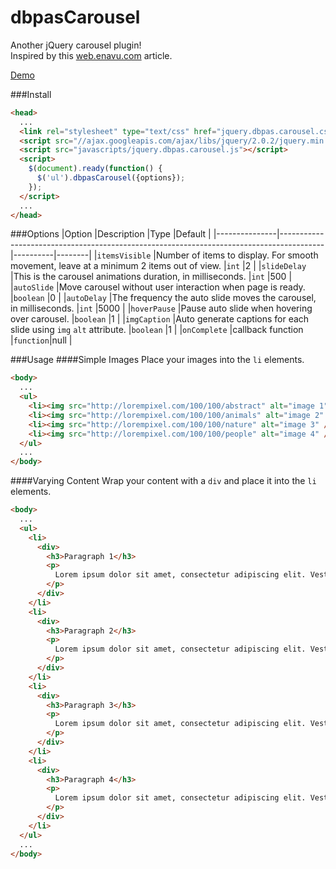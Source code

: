 dbpasCarousel
=============

Another jQuery carousel plugin! <br />
Inspired by this [web.enavu.com](http://web.enavu.com/tutorials/making-an-infinite-jquery-carousel/) article.

[Demo](http://dbpas.github.io/dbpasCarousel/)

###Install
```html
<head>
  ...
  <link rel="stylesheet" type="text/css" href="jquery.dbpas.carousel.css" />
  <script src="//ajax.googleapis.com/ajax/libs/jquery/2.0.2/jquery.min.js"></script>
  <script src="javascripts/jquery.dbpas.carousel.js"></script>
  <script>
    $(document).ready(function() {
      $('ul').dbpasCarousel({options});
    });
  </script>
  ...
</head>
```
###Options
|Option         |Description                                                                              |Type      |Default |
|---------------|-----------------------------------------------------------------------------------------|----------|--------|
|`itemsVisible` |Number of items to display. For smooth movement, leave at a minimum 2 items out of view. |`int`     |2       |
|`slideDelay`   |This is the carousel animations duration, in milliseconds.                               |`int`     |500     |
|`autoSlide`    |Move carousel without user interaction when page is ready.                               |`boolean` |0       |
|`autoDelay`    |The frequency the auto slide moves the carousel, in milliseconds.                        |`int`     |5000    |
|`hoverPause`   |Pause auto slide when hovering over carousel.                                            |`boolean` |1       |
|`imgCaption`   |Auto generate captions for each slide using `img` `alt` attribute.                       |`boolean` |1       |
|`onComplete`   |callback function                                                                        |`function`|null    |

###Usage
####Simple Images
Place your images into the `li` elements.
```html
<body>
  ...
  <ul>
    <li><img src="http://lorempixel.com/100/100/abstract" alt="image 1" /></li>
    <li><img src="http://lorempixel.com/100/100/animals" alt="image 2" /></li>
    <li><img src="http://lorempixel.com/100/100/nature" alt="image 3" /></li>
    <li><img src="http://lorempixel.com/100/100/people" alt="image 4" /></li>
  </ul>
  ...
</body>
```
####Varying Content
Wrap your content with a `div` and place it into the `li` elements.
```html
<body>
  ...
  <ul>
    <li>
      <div>
        <h3>Paragraph 1</h3>
        <p>
          Lorem ipsum dolor sit amet, consectetur adipiscing elit. Vestibulum accumsan sapien congue, iaculis sem at, blandit tortor. Vestibulum eget orci a leo mattis commodo ut quis diam. Nullam porttitor tempus nunc, ac luctus lectus euismod eget. Vestibulum vestibulum neque vel enim condimentum consequat. Mauris gravida eros sapien, id bibendum nunc vulputate quis. Nam facilisis turpis ligula, vitae bibendum elit adipiscing ac. Phasellus id lectus varius, imperdiet urna vitae, ornare est.
        </p>
      </div>
    </li>
    <li>
      <div>
        <h3>Paragraph 2</h3>
        <p>
          Lorem ipsum dolor sit amet, consectetur adipiscing elit. Vestibulum accumsan sapien congue, iaculis sem at, blandit tortor. Vestibulum eget orci a leo mattis commodo ut quis diam. Nullam porttitor tempus nunc, ac luctus lectus euismod eget. Vestibulum vestibulum neque vel enim condimentum consequat. Mauris gravida eros sapien, id bibendum nunc vulputate quis. Nam facilisis turpis ligula, vitae bibendum elit adipiscing ac. Phasellus id lectus varius, imperdiet urna vitae, ornare est.
        </p>
      </div>
    </li>
    <li>
      <div>
        <h3>Paragraph 3</h3>
        <p>
          Lorem ipsum dolor sit amet, consectetur adipiscing elit. Vestibulum accumsan sapien congue, iaculis sem at, blandit tortor. Vestibulum eget orci a leo mattis commodo ut quis diam. Nullam porttitor tempus nunc, ac luctus lectus euismod eget. Vestibulum vestibulum neque vel enim condimentum consequat. Mauris gravida eros sapien, id bibendum nunc vulputate quis. Nam facilisis turpis ligula, vitae bibendum elit adipiscing ac. Phasellus id lectus varius, imperdiet urna vitae, ornare est.
        </p>
      </div>
    </li>
    <li>
      <div>
        <h3>Paragraph 4</h3>
        <p>
          Lorem ipsum dolor sit amet, consectetur adipiscing elit. Vestibulum accumsan sapien congue, iaculis sem at, blandit tortor. Vestibulum eget orci a leo mattis commodo ut quis diam. Nullam porttitor tempus nunc, ac luctus lectus euismod eget. Vestibulum vestibulum neque vel enim condimentum consequat. Mauris gravida eros sapien, id bibendum nunc vulputate quis. Nam facilisis turpis ligula, vitae bibendum elit adipiscing ac. Phasellus id lectus varius, imperdiet urna vitae, ornare est.
        </p>
      </div>
    </li>
  </ul>
  ...
</body>
```
